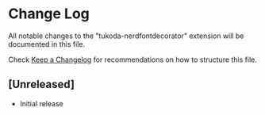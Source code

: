 # Change Log

All notable changes to the "tukoda-nerdfontdecorator" extension will be documented in this file.

Check [Keep a Changelog](http://keepachangelog.com/) for recommendations on how to structure this file.

## [Unreleased]

- Initial release
